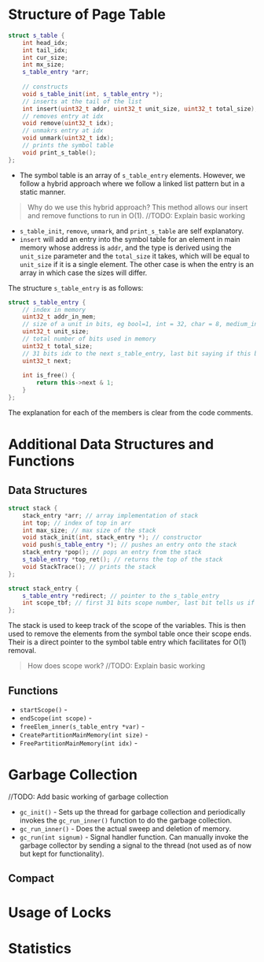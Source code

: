 # Structure of Page Table
```c++
struct s_table {
	int head_idx;
	int tail_idx;
	int cur_size;
	int mx_size;
	s_table_entry *arr;
	
	// constructs
	void s_table_init(int, s_table_entry *);
	// inserts at the tail of the list
	int insert(uint32_t addr, uint32_t unit_size, uint32_t total_size); 
	// removes entry at idx
	void remove(uint32_t idx); 
	// unmakrs entry at idx
	void unmark(uint32_t idx); 
	// prints the symbol table
	void print_s_table();
};
```

- The symbol table is an array of  ```s_table_entry``` elements. However, we follow a hybrid approach where we follow a linked list pattern but in a static manner.

> Why do we use this hybrid approach?
> This method allows our insert and remove functions to run in O(1). 
> //TODO: Explain basic working

- ```s_table_init```, ```remove```, ```unmark```, and ```print_s_table``` are self explanatory.
- ```insert``` will add an entry into the symbol table for an element in main memory whose address is ```addr```, and the type is derived using the ```unit_size``` parameter and the ```total_size``` it takes, which will be equal to ```unit_size``` if it is a single element. The other case is when the entry is an array in which case the sizes will differ.

The structure ```s_table_entry``` is as follows:

```C++
struct s_table_entry {
	// index in memory
	uint32_t addr_in_mem;
	// size of a unit in bits, eg bool=1, int = 32, char = 8, medium_int = 24
	uint32_t unit_size;
	// total number of bits used in memory
	uint32_t total_size;
	// 31 bits idx to the next s_table_entry, last bit saying if this block is to not be freed or not
	uint32_t next;
	
	int is_free() {
		return this->next & 1;
	}
};
```

The explanation for each of the members is clear from the code comments.

# Additional Data Structures and Functions
## Data Structures
```C++
struct stack {
	stack_entry *arr; // array implementation of stack
	int top; // index of top in arr
	int max_size; // max size of the stack
	void stack_init(int, stack_entry *); // constructor
	void push(s_table_entry *); // pushes an entry onto the stack
	stack_entry *pop(); // pops an entry from the stack
	s_table_entry *top_ret(); // returns the top of the stack
	void StackTrace(); // prints the stack
};

struct stack_entry {
	s_table_entry *redirect; // pointer to the s_table_entry
	int scope_tbf; // first 31 bits scope number, last bit tells us if the entry has to be freed
};
```

The stack is used to keep track of the scope of the variables. This is then used to remove the elements from the symbol table once their scope ends. Their is a direct pointer to the symbol table entry which facilitates for O(1) removal.

> How does scope work?
> //TODO: Explain basic working

## Functions
- ```startScope()``` - 
- ```endScope(int scope)``` - 
- ```freeElem_inner(s_table_entry *var)``` -
- ```CreatePartitionMainMemory(int size)``` -
- ```FreePartitionMainMemory(int idx)``` -
# Garbage Collection
//TODO: Add basic working of garbage collection

- ```gc_init()``` - Sets up the thread for garbage collection and periodically invokes the ```gc_run_inner()``` function to do the garbage collection.
- ```gc_run_inner()``` - Does the actual sweep and deletion of memory.
- ```gc_run(int signum)``` - Signal handler function. Can manually invoke the garbage collector by sending a signal to the thread (not used as of now but kept for functionality).

## Compact
# Usage of Locks
# Statistics

